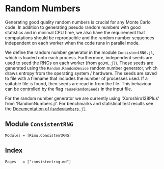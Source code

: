 # Random Numbers

Generating good quality random numbers is crucial for any Monte Carlo code. In addition to generating pseudo random numbers with good statistics and in minimal CPU time, we also have the requirement that computations should be reproducible and the random number sequences independent on each worker when the code runs in parallel mode.

We define the random number generator in the module `ConsistentRNG.jl`, which is loaded onto each process. Furthermore, independent seeds are used to seed the RNGs on each worker (from `goQMC.jl`). These seeds are generated using the `Random.RandomDevice` random number generator, which draws entropy from the operating system / hardware. The seeds are saved to file with a filename that includes the number of processes used. If a suitable file is found, then seeds are read in from the file. This behaviour can be controlled by the flag `reuseRandomSeeds` in the input file.

For the random number generator we are currently using
'Xoroshiro128Plus' from 'RandomNumbers.jl'. For benchmarks and statistical test results see the
[Documentation of `RandomNumbers.jl`](https://sunoru.github.io/RandomNumbers.jl/stable/man/benchmark/#Benchmark-1).

## Module `ConsistentRNG`

```@autodocs
Modules = [Rimu.ConsistentRNG]
```

## Index
```@index
Pages   = ["consistentrng.md"]
```